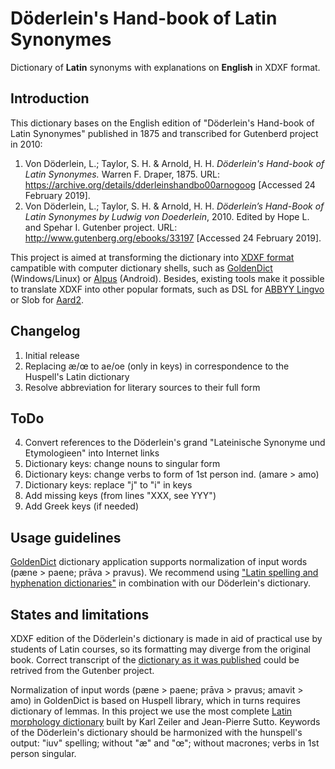 # Döderlein's Hand-book of Latin Synonymes

Dictionary of **Latin** synonyms with explanations on **English** in XDXF format.


## Introduction

This dictionary bases on the English edition of "Döderlein's Hand-book of Latin Synonymes" published in 1875 and transcribed for Gutenberd project in 2010:
    
1. Von Döderlein, L.; Taylor, S. H. & Arnold, H. H. _Döderlein's Hand-book of Latin Synonymes._ Warren F. Draper, 1875. URL: <https://archive.org/details/dderleinshandbo00arnogoog> \[Accessed 24 February 2019\].
1. Von Döderlein, L.; Taylor, S. H. & Arnold, H. H. _Döderlein’s Hand-Book of Latin Synonymes by Ludwig von Doederlein_, 2010. Edited by Hope L. and Spehar I. Gutenber project. URL: <http://www.gutenberg.org/ebooks/33197> \[Accessed 24 February 2019\].

This project is aimed at transforming the dictionary into [XDXF format][1] campatible with computer dictionary shells, such as [GoldenDict][2] (Windows/Linux) or [Alpus][3] (Android). Besides, existing tools make it possible to translate XDXF into other popular formats, such as DSL for [ABBYY Lingvo][4] or Slob for [Aard2][5].


## Changelog

1. Initial release
2. Replacing æ/œ to ae/oe (only in keys) in correspondence to the Huspell's Latin dictionary
3. Resolve abbreviation for literary sources to their full form


## ToDo

4. Convert references to the Döderlein's grand "Lateinische Synonyme und Etymologieen" into Internet links
1. Dictionary keys: change nouns to singular form
1. Dictionary keys: change verbs to form of 1st person ind. (amare > amo)
1. Dictionary keys: replace "j" to "i" in keys
1. Add missing keys (from lines "XXX, see YYY")
1. Add Greek keys (if needed)


## Usage guidelines

[GoldenDict][2] dictionary application supports normalization of input words (pæne > paene; prāva > pravus). We recommend using ["Latin spelling and hyphenation dictionaries"][6] in combination with our Döderlein's dictionary.


## States and limitations

XDXF edition of the Döderlein's dictionary is made in aid of practical use by students of Latin courses, so its formatting may diverge from the original book. Correct transcript of the [dictionary as it was published](http://www.gutenberg.org/ebooks/33197) could be retrived from the Gutenber project.

Normalization of input words (pæne > paene; prāva > pravus; amavit > amo) in GoldenDict is based on Huspell library, which in turns requires dictionary of lemmas. In this project we use the most complete [Latin morphology dictionary][6] built by Karl Zeiler and Jean-Pierre Sutto. Keywords of the Döderlein's dictionary should be harmonized with the hunspell's output: "iuv" spelling; without "æ" and "œ"; without macrones; verbs in 1st person singular.

[1]: https://en.wikipedia.org/wiki/XDXF
[2]: https://en.wikipedia.org/wiki/GoldenDict
[3]: https://play.google.com/store/apps/details?id=com.ngcomputing.fora.android
[4]: https://www.abbyy.com/en-us/lingvo_mobile_dictionary/
[5]: https://play.google.com/store/apps/details?id=aarddict.android
[6]: https://extensions.libreoffice.org/extensions/latin-spelling-and-hyphenation-dictionaries
